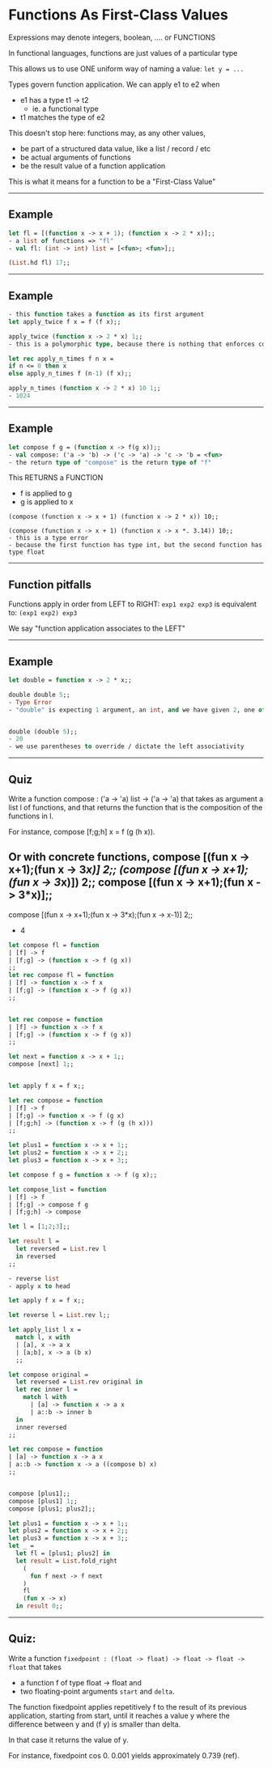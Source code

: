 # Functions As First-Class Values

Expressions may denote integers, boolean, .... or FUNCTIONS

In functional languages, functions are just values of a particular type

This allows us to use ONE uniform way of naming a value: `let y = ...`

Types govern function application.
We can apply e1 to e2 when
- e1 has a type t1 -> t2
  - ie. a functional type
- t1 matches the type of e2

This doesn't stop here: functions may, as any other values,
- be part of a structured data value, like a list / record / etc
- be actual arguments of functions
- be the result value of a function application

This is what it means for a function to be a "First-Class Value"

------------------------------------------------------------
## Example
```ocaml
let fl = [(function x -> x + 1); (function x -> 2 * x)];;
- a list of functions => "fl"
- val fl: (int -> int) list = [<fun>; <fun>];;

(List.hd fl) 17;;
```

------------------------------------------------------------
## Example
```ocaml
- this function takes a function as its first argument
let apply_twice f x = f (f x);;

apply_twice (function x -> 2 * x) 1;;
- this is a polymorphic type, because there is nothing that enforces constraints

let rec apply_n_times f n x =
if n <= 0 then x
else apply_n_times f (n-1) (f x);;

apply_n_times (function x -> 2 * x) 10 1;;
- 1024
```

------------------------------------------------------------
## Example

```ocaml
let compose f g = (function x -> f(g x));;
- val compose: ('a -> 'b) -> ('c -> 'a) -> 'c -> 'b = <fun>
- the return type of "compose" is the return type of "f"
```

This RETURNS a FUNCTION
- f is applied to g
- g is applied to x

```
(compose (function x -> x + 1) (function x -> 2 * x)) 10;;

(compose (function x -> x + 1) (function x -> x *. 3.14)) 10;;
- this is a type error
- because the first function has type int, but the second function has type float
```

------------------------------------------------------------
## Function pitfalls
Functions apply in order from LEFT to RIGHT:
`exp1 exp2 exp3`
is equivalent to:
`(exp1 exp2) exp3`

We say "function application associates to the LEFT"

------------------------------------------------------------
## Example
```ocaml
let double = function x -> 2 * x;;

double double 5;;
- Type Error
- "double" is expecting 1 argument, an int, and we have given 2, one of which is function (itself)


double (double 5);;
- 20
- we use parentheses to override / dictate the left associativity
```

------------------------------------------------------------
## Quiz
Write a function compose : ('a -> 'a) list -> ('a -> 'a) that takes as argument
a list l of functions, and that returns the function that is the composition of
the functions in l.

For instance, compose [f;g;h] x = f (g (h x)).

Or with concrete functions,
compose [(fun x -> x+1);(fun x -> 3*x)] 2;;
(compose [(fun x -> x+1);(fun x -> 3*x)]) 2;;
compose [(fun x -> x+1);(fun x -> 3*x)];;
-

compose [(fun x -> x+1);(fun x -> 3*x);(fun x -> x-1)] 2;;
- 4

```ocaml
let compose fl = function
| [f] -> f
| [f;g] -> (function x -> f (g x))
;;
let rec compose fl = function
| [f] -> function x -> f x
| [f;g] -> (function x -> f (g x))
;;


let rec compose = function
| [f] -> function x -> f x
| [f;g] -> (function x -> f (g x))
;;

let next = function x -> x + 1;;
compose [next] 1;;


let apply f x = f x;;

let rec compose = function
| [f] -> f
| [f;g] -> function x -> f (g x)
| [f;g;h] -> (function x -> f (g (h x)))
;;

let plus1 = function x -> x + 1;;
let plus2 = function x -> x + 2;;
let plus3 = function x -> x + 3;;

let compose f g = function x -> f (g x);;

let compose_list = function
| [f] -> f
| [f;g] -> compose f g
| [f;g;h] -> compose

let l = [1;2;3];;

let result l =
  let reversed = List.rev l
  in reversed
;;

- reverse list
- apply x to head

let apply f x = f x;;

let reverse l = List.rev l;;

let apply_list l x =
  match l, x with
  | [a], x -> a x
  | [a;b], x -> a (b x)
  ;;

let compose original =
  let reversed = List.rev original in
  let rec inner l =
    match l with
      | [a] -> function x -> a x
      | a::b -> inner b
  in
  inner reversed
;;

let rec compose = function
| [a] -> function x -> a x
| a::b -> function x -> a ((compose b) x)
;;


compose [plus1];;
compose [plus1] 1;;
compose [plus1; plus2];;

let plus1 = function x -> x + 1;;
let plus2 = function x -> x + 2;;
let plus3 = function x -> x + 3;;
let _ =
  let fl = [plus1; plus2] in
  let result = List.fold_right
    (
      fun f next -> f next
    )
    fl
    (fun x -> x)
  in result 0;;

```

------------------------------------------------------------
## Quiz:
Write a function `fixedpoint : (float -> float) -> float -> float -> float` that takes
- a function f of type float -> float and
- two floating-point arguments `start` and `delta`.

The function fixedpoint applies repetitively f to the result of its
previous application, starting from start, until it reaches a value y where the difference between y and (f y) is smaller than delta.

In that case it returns the value of y.

For instance, fixedpoint cos 0. 0.001 yields approximately 0.739 (ref).
